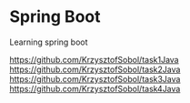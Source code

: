# Spring Boot
 Learning spring boot

https://github.com/KrzysztofSobol/task1Java
https://github.com/KrzysztofSobol/task2Java
https://github.com/KrzysztofSobol/task3Java
https://github.com/KrzysztofSobol/task4Java
